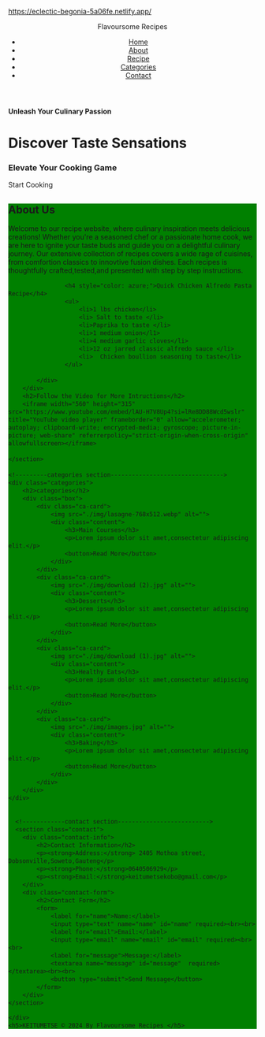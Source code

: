 https://eclectic-begonia-5a06fe.netlify.app/




<!DOCTYPE html>
<html lang="en">
<head>
    <link rel="stylesheet" href="style.css">
    <link rel="stylesheet" href="https://cdnjs.cloudflare.com/ajax/libs/font-awesome/4.7.0/css/font-awesome.min.css">
    <meta charset="UTF-8">
    <meta name="viewport" content="width=device-width, initial-scale=1.0">
    <title>Recipe Page</title>
</head>
<body>
    <header>
        <div class="logo">Flavoursome Recipes</div>
        <div class="nav-bar">
            <ul>
                <li><a href="#">Home</a></li>
                <li><a href="#">About</a></li>
                <li><a href="">Recipe</a></li>
                <li><a href="#">Categories</a></li>
                <li><a href="#">Contact</a></li>
            </ul>
        </div>
    </header>
    <div class="hero">
        <div class="content">
            <h4>Unleash Your Culinary Passion</h4>
            <h1>Discover Taste Sensations</h1>
            <h3>Elevate Your Cooking Game</h3>
            <div class="button">Start Cooking</div>
        </div>
    </div>
    <!----About Section Start---------------------------------->
    <section class="about" style="background-color: green">
        <div class="main">
            <div class=".about-text">
                <h2>About Us</h2>
                <p>Welcome to our recipe website, where culinary inspiration meets delicious creations! Whether you're a
                    seasoned chef or a passionate home cook, we are here to ignite your taste buds and guide you on a
                    delightful culinary journey. Our extensive collection of recipes covers a wide rage of cuisines, from comfortion classics to innovtive fusion dishes. 
                    Each recipes is thoughtfully crafted,tested,and presented with step by step instructions.</p>

                    <h4 style="color: azure;">Quick Chicken Alfredo Pasta Recipe</h4>
                    <ul>
                        <li>1 lbs chicken</li> 
                        <li> Salt to taste </li>
                        <li>Paprika to taste </li>
                        <li>1 medium onion</l1>
                        <li>4 medium garlic cloves</li>
                        <li>12 oz jarred classic alfredo sauce </li>
                        <li>  Chicken boullion seasoning to taste</li>
                    </ul> 

            </div>
        </div>
        <h2>Follow the Video for More Intructions</h2>
        <iframe width="560" height="315" src="https://www.youtube.com/embed/lAU-H7V8Up4?si=lRe8DD88Wcd5wslr" title="YouTube video player" frameborder="0" allow="accelerometer; autoplay; clipboard-write; encrypted-media; gyroscope; picture-in-picture; web-share" referrerpolicy="strict-origin-when-cross-origin" allowfullscreen></iframe>
    
    </section>

    <!---------categories section-------------------------------->
    <div class="categories">
        <h2>categories</h2>
        <div class="box">
            <div class="ca-card">
                <img src="./img/lasagne-768x512.webp" alt="">
                <div class="content">
                    <h3>Main Courses</h3>
                    <p>Lorem ipsum dolor sit amet,consectetur adipiscing elit.</p>
                    <button>Read More</button>
                </div>
            </div>
            <div class="ca-card">
                <img src="./img/download (2).jpg" alt="">
                <div class="content">
                    <h3>Desserts</h3>
                    <p>Lorem ipsum dolor sit amet,consectetur adipiscing elit.</p>
                    <button>Read More</button>
                </div>
            </div>
            <div class="ca-card">
                <img src="./img/download (1).jpg" alt="">
                <div class="content">
                    <h3>Healthy Eats</h3>
                    <p>Lorem ipsum dolor sit amet,consectetur adipiscing elit.</p>
                    <button>Read More</button>
                </div>
            </div>
            <div class="ca-card">
                <img src="./img/images.jpg" alt="">
                <div class="content">
                    <h3>Baking</h3>
                    <p>Lorem ipsum dolor sit amet,consectetur adipiscing elit.</p>
                    <button>Read More</button>
                </div>
            </div>
        </div>
    </div>

    
      <!------------contact section-------------------------->
      <section class="contact">
        <div class="contact-info">
            <h2>Contact Information</h2>
            <p><strong>Address:</strong> 2405 Mothoa street, Dobsonville,Soweto,Gauteng</p>
            <p><strong>Phone:</strong>0640506929</p>
            <p><strong>Email:</strong>keitumetsekobo@gmail.com</p>
        </div>
        <div class="contact-form">
            <h2>Contact Form</h2>
            <form>
                <label for="name">Name:</label>
                <input type="text" name="name" id="name" required><br><br>
                <label for="email">Email:</label>
                <input type="email" name="email" id="email" required><br><br>
                <label for="message">Message:</label>
                <textarea name="message" id="message"  required></textarea><br><br>
                <button type="submit">Send Message</button>
            </form>
        </div>
    </section>
<footer>
    <div class="social-icons">
        <a href="#" class="fa fa-facebook"></a>
        <a href="#" class="fa fa-twitter"></a>
    
    </div>
    <h5>KEITUMETSE © 2024 By Flavoursome Recipes </h5>
</footer>
        
 
</body>
</html>
